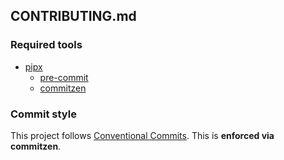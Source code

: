 ## CONTRIBUTING.md

### Required tools
- [pipx](https://pypa.github.io/pipx/#install-pipx)
    - [pre-commit](https://pre-commit.com/#install)
    - [commitzen](https://github.com/commitizen-tools/commitizen#installation)

### Commit style
This project follows [Conventional Commits](https://www.conventionalcommits.org/en/v1.0.0/#summary). This is **enforced via commitzen**.
